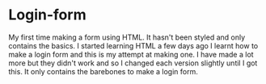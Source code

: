 # Login-form
My first time making a form using HTML. It hasn't been styled and only contains the basics.
I started learning HTML a few days ago I learnt how to make a login form and this is my attempt at making one.
I have made a lot more but they didn't work and so I changed each version slightly until I got this.
It only contains the barebones to make a login form.
